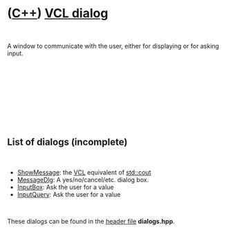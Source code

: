 
 

 

 

 

 

([C++](Cpp.md)) [VCL dialog](CppVclDialog.md)
===============================================

 

A window to communicate with the user, either for displaying or for
asking input.

 

 

 

 

 

List of dialogs (incomplete)
----------------------------

 

-   [ShowMessage](CppVclShowMessage.md): the [VCL](CppVcl.md)
    equivalent of [std::cout](CppStdCout.md)
-   [MessageDlg](CppVclMessageDlg.md): A yes/no/cancel/etc. dialog box.
-   [InputBox](CppVclInputBox.md): Ask the user for a value
-   [InputQuery](CppVclInputQuery.md): Ask the user for a value

 

These dialogs can be found in the [header file](CppHeaderFile.md)
**dialogs.hpp**.

 

 

 

 

 

 

